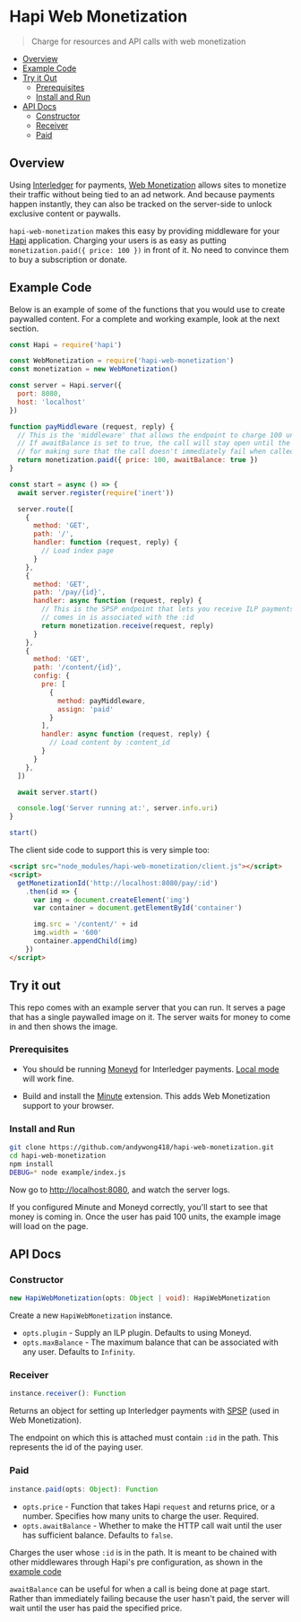# Hapi Web Monetization
> Charge for resources and API calls with web monetization

- [Overview](#overview)
- [Example Code](#example-code)
- [Try it Out](#try-it-out)
  - [Prerequisites](#prerequisites)
  - [Install and Run](#install-and-run)
- [API Docs](#api-docs)
  - [Constructor](#constructor)
  - [Receiver](#receiver)
  - [Paid](#paid)

## Overview

Using [Interledger](https://interledger.org) for payments, [Web
Monetization](https://github.com/interledger/rfcs/blob/master/0028-web-monetization/0028-web-monetization.md#web-monetization)
allows sites to monetize their traffic without being tied to an ad network. And
because payments happen instantly, they can also be tracked on the server-side
to unlock exclusive content or paywalls.

`hapi-web-monetization` makes this easy by providing middleware for your
[Hapi](https://hapijs.com/) application. Charging your users is as easy as putting
`monetization.paid({ price: 100 })` in front of it. No need to convince them to
buy a subscription or donate.

## Example Code

Below is an example of some of the functions that you would use to create
paywalled content. For a complete and working example, look at the next
section.

```js
const Hapi = require('hapi')

const WebMonetization = require('hapi-web-monetization')
const monetization = new WebMonetization()

const server = Hapi.server({
  port: 8080,
  host: 'localhost'
})

function payMiddleware (request, reply) {
  // This is the 'middleware' that allows the endpoint to charge 100 units to the user with request.params.id
  // If awaitBalance is set to true, the call will stay open until the balance is sufficient. This is convenience
  // for making sure that the call doesn't immediately fail when called on startup.
  return monetization.paid({ price: 100, awaitBalance: true })
}

const start = async () => {
  await server.register(require('inert'))

  server.route([
    {
      method: 'GET',
      path: '/',
      handler: function (request, reply) {
        // Load index page
      }
    },
    {
      method: 'GET',
      path: '/pay/{id}',
      handler: async function (request, reply) {
        // This is the SPSP endpoint that lets you receive ILP payments.  Money that
        // comes in is associated with the :id
        return monetization.receive(request, reply)
      }
    },
    {
      method: 'GET',
      path: '/content/{id}',
      config: {
        pre: [
          {
            method: payMiddleware,
            assign: 'paid'
          }
        ],
        handler: async function (request, reply) {
          // Load content by :content_id
        }
      }
    },
  ])

  await server.start()

  console.log('Server running at:', server.info.uri)
}

start()

```

The client side code to support this is very simple too:

```html
<script src="node_modules/hapi-web-monetization/client.js"></script>
<script>
  getMonetizationId('http://localhost:8080/pay/:id')
    .then(id => {
      var img = document.createElement('img')
      var container = document.getElementById('container')

      img.src = '/content/' + id
      img.width = '600'
      container.appendChild(img)
    })
</script>
```

## Try it out

This repo comes with an example server that you can run. It serves a page that has a single paywalled image on it.
The server waits for money to come in and then shows the image.

### Prerequisites

- You should be running [Moneyd](https://github.com/interledgerjs/moneyd-xrp)
  for Interledger payments. [Local
  mode](https://github.com/interledgerjs/moneyd-xrp#local-test-network) will work
  fine.

- Build and install the [Minute](https://github.com/sharafian/minute)
  extension. This adds Web Monetization support to your browser.

### Install and Run

```sh
git clone https://github.com/andywong418/hapi-web-monetization.git
cd hapi-web-monetization
npm install
DEBUG=* node example/index.js
```

Now go to [http://localhost:8080](http://localhost:8080), and watch the server
logs.

If you configured Minute and Moneyd correctly, you'll start to see that money
is coming in. Once the user has paid 100 units, the example image will load on
the page.

## API Docs

### Constructor

```ts
new HapiWebMonetization(opts: Object | void): HapiWebMonetization
```

Create a new `HapiWebMonetization` instance.

- `opts.plugin` - Supply an ILP plugin. Defaults to using Moneyd.
- `opts.maxBalance` - The maximum balance that can be associated with any user. Defaults to `Infinity`.

### Receiver

```ts
instance.receiver(): Function
```

Returns an object for setting up Interledger payments with
[SPSP](https://github.com/sharafian/ilp-protocol-spsp) (used in Web
Monetization).

The endpoint on which this is attached must contain `:id` in the path. This represents the id of the paying user.

### Paid

```ts
instance.paid(opts: Object): Function
```

- `opts.price` - Function that takes Hapi `request` and returns price, or a number.
  Specifies how many units to charge the user. Required.
- `opts.awaitBalance` - Whether to make the HTTP call wait until the user has
  sufficient balance. Defaults to `false`.

Charges the user whose `:id` is in the path.  It
is meant to be chained with other middlewares through Hapi's pre configuration, as shown in the [example
code](#example-code)

`awaitBalance` can be useful for when a call is being done at page start.
Rather than immediately failing because the user hasn't paid, the server will
wait until the user has paid the specified price.
